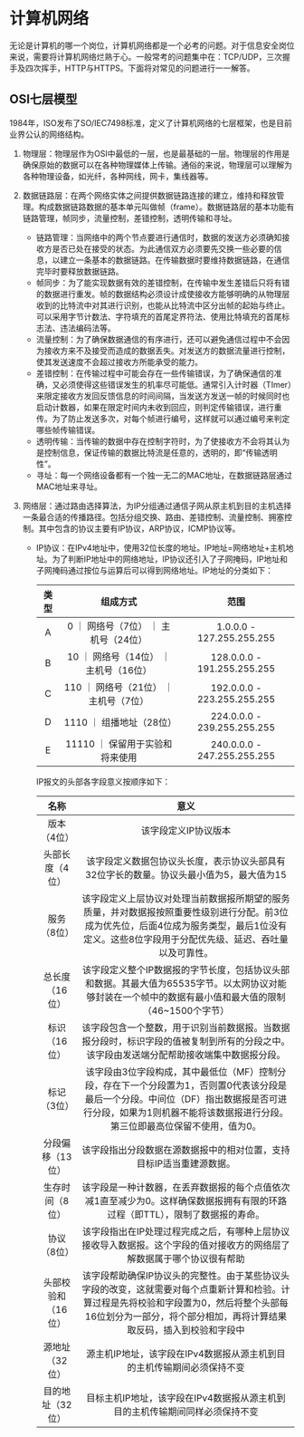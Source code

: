 # 计算机网络

无论是计算机的哪一个岗位，计算机网络都是一个必考的问题。对于信息安全岗位来说，需要将计算机网络烂熟于心。一般常考的问题集中在：TCP/UDP，三次握手及四次挥手，HTTP与HTTPS。下面将对常见的问题进行一一解答。

## OSI七层模型

1984年，ISO发布了SO/IEC7498标准，定义了计算机网络的七层框架，也是目前业界公认的网络结构。

1. 物理层：物理层作为OSI中最低的一层，也是最基础的一层。物理层的作用是确保原始的数据可以在各种物理媒体上传输。通俗的来说，物理层可以理解为各种物理设备，如光纤，各种网线，网卡，集线器等。
2. 数据链路层：在两个网络实体之间提供数据链路连接的建立，维持和释放管理。构成数据链路数据的基本单元叫做帧（frame）。数据链路层的基本功能有链路管理，帧同步，流量控制，差错控制，透明传输和寻址。
   - 链路管理：当网络中的两个节点要进行通信时，数据的发送方必须确知接收方是否已处在接受的状态。为此通信双方必须要先交换一些必要的信息，以建立一条基本的数据链路。在传输数据时要维持数据链路，在通信完毕时要释放数据链路。
   - 帧同步：为了能实现数据有效的差错控制，在传输中发生差错后只将有错的数据进行重发。帧的数据结构必须设计成使接收方能够明确的从物理层收到的比特流中对其进行识别，也能从比特流中区分出帧的起始与终止。可以采用字节计数法、字符填充的首尾定界符法、使用比特填充的首尾标志法、违法编码法等。
   - 流量控制：为了确保数据通信的有序进行，还可以避免通信过程中不会因为接收方来不及接受而造成的数据丢失。对发送方的数据流量进行控制，使其发送速度不会超过接收方所能承受的能力。
   - 差错控制：在传输过程中可能会存在一些传输错误，为了确保通信的准确，又必须使得这些错误发生的机率尽可能低。通常引入计时器（TImer）来限定接收方发回反馈信息的时间间隔，当发送方发送一帧的时候同时也启动计数器，如果在限定时间内未收到回应，则判定传输错误，进行重传。为了防止发送多次，对每个帧进行编号，这样就可以通过编号来判定哪些帧传输错误。
   - 透明传输：当传输的数据中存在控制字符时，为了使接收方不会将其认为是控制信息，保证传输的数据比特流是任意的，透明的，即“传输透明性”。
   - 寻址：每一个网络设备都有一个独一无二的MAC地址，在数据链路层通过MAC地址来寻址。
3. 网络层：通过路由选择算法，为IP分组通过通信子网从原主机到目的主机选择一条最合适的传播路径。包括分组交换、路由、差错控制、流量控制、拥塞控制。其中包含的协议主要有IP协议，ARP协议，ICMP协议等。
   
   - IP协议：在IPv4地址中，使用32位长度的地址。IP地址=网络地址+主机地址。为了判断IP地址中的网络地址，IP协议还引入了子网掩码，IP地址和子网掩码通过按位与运算后可以得到网络地址。IP地址的分类如下：
   
     | 类型 |                组成方式                |            范围             |
     | :--: | :------------------------------------: | :-------------------------: |
     |  A   |  0 ｜ 网络号（7位） ｜ 主机号（24位）  |  1.0.0.0 - 127.255.255.255  |
     |  B   | 10 ｜ 网络号（14位） ｜ 主机号（16位） | 128.0.0.0 - 191.255.255.255 |
     |  C   | 110 ｜ 网络号（21位） ｜ 主机号（7位） | 192.0.0.0 - 223.255.255.255 |
     |  D   |        1110 ｜ 组播地址（28位）        | 224.0.0.0 - 239.255.255.255 |
     |  E   |    11110 ｜ 保留用于实验和将来使用     | 240.0.0.0 - 247.255.255.255 |
   
     IP报文的头部各字段意义按顺序如下：
   
     |        名称        |                             意义                             |
     | :----------------: | :----------------------------------------------------------: |
     |    版本（4位）     |                     该字段定义IP协议版本                     |
     |  头部长度（4位）   | 该字段定义数据包协议头长度，表示协议头部具有32位字长的数量。协议头最小值为5，最大值为15 |
     |    服务（8位）     | 该字段定义上层协议对处理当前数据报所期望的服务质量，并对数据报按照重要性级别进行分配。前3位成为优先位，后面4位成为服务类型，最后1位没有定义。这些8位字段用于分配优先级、延迟、吞吐量以及可靠性。 |
     |   总长度（16位）   | 该字段定义整个IP数据报的字节长度，包括协议头部和数据。其最大值为65535字节。以太网协议对能够封装在一个帧中的数据有最小值和最大值的限制（46~1500个字节） |
     |    标识（16位）    | 该字段包含一个整数，用于识别当前数据报。当数据报分段时，标识字段的值被复制到所有的分段之中。该字段由发送端分配帮助接收端集中数据报分段。 |
     |    标记（3位）     | 该字段由3位字段构成，其中最低位（MF）控制分段，存在下一个分段置为1，否则置0代表该分段是最后一个分段。中间位（DF）指出数据报是否可进行分段，如果为1则机器不能将该数据报进行分段。第三位即最高位保留不使用，值为0。 |
     |  分段偏移（13位）  | 该字段指出分段数据在源数据报中的相对位置，支持目标IP适当重建源数据。 |
     |  生存时间（8位）   | 该字段是一种计数器，在丢弃数据报的每个点值依次减1直至减少为0。这样确保数据报拥有有限的环路过程（即TTL），限制了数据报的寿命。 |
     |    协议（8位）     | 该字段指出在IP处理过程完成之后，有哪种上层协议接收导入数据报。这个字段的值对接收方的网络层了解数据属于哪个协议很有帮助 |
     | 头部校验和（16位） | 该字段帮助确保IP协议头的完整性。由于某些协议头字段的改变，这就需要对每个点重新计算和检验。计算过程是先将校验和字段置为0，然后将整个头部每16位划分为一部分，将个部分相加，再将计算结果取反码，插入到校验和字段中 |
     |   源地址（32位）   | 源主机IP地址，该字段在IPv4数据报从源主机到目的主机传输期间必须保持不变 |
     |  目的地址（32位）  | 目标主机IP地址，该字段在IPv4数据报从源主机到目的主机传输期间同样必须保持不变 |
   
     
